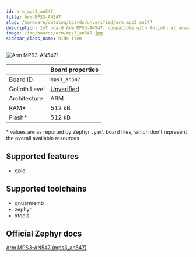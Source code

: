 ```yaml
---
id: arm_mps3_an547
title: Arm MPS3-AN547
slug: /hardware/catalog/boards/unverified/arm_mps3_an547
description: IoT board Arm MPS3-AN547, compatible with Golioth at unverified level.
image: /img/boards/arm/mps3_an547.jpg
sidebar_class_name: hide-item
---
```


[//]: # (This is an auto-generated file, do not edit! Changes to it will be lost upon re-generation)

![Arm MPS3-AN547!](/img/boards/arm/mps3_an547.jpg "Arm MPS3-AN547")

|                | Board properties     |
| -------------  | -------------------- |
| Board ID       | `mps3_an547` |
| Golioth Level  | [Unverified](/hardware#unverified-boards) |
| Architecture   | ARM |
| RAM*           | 512 kB |
| Flash*         | 512 kB |

\* values are as reported by Zephyr `.yaml` board files, which don't represent the overall available resources



## Supported features

* gpio

## Supported toolchains

* gnuarmemb
* zephyr
* xtools

## Official Zephyr docs

[Arm MPS3-AN547 (mps3_an547)](https://docs.zephyrproject.org/latest/boards/arm/mps3_an547/doc/index.html)
